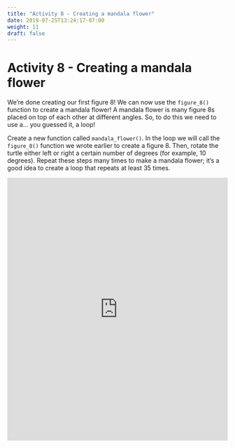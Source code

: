 ```yaml
---
title: "Activity 8 - Creating a mandala flower"
date: 2019-07-25T13:24:17-07:00
weight: 11
draft: false
---
```


# Activity 8 - Creating a mandala flower 

We’re done creating our first figure 8! We can now use the `figure_8()` function to create a mandala flower! A mandala flower is many figure 8s placed on top of each other at different angles. So, to do this we need to use a... you guessed it, a loop!

Create a new function called `mandala_flower()`. In the loop we will call the `figure_8()` function we wrote earlier to create a figure 8. Then, rotate the turtle either left or right a certain number of degrees (for example, 10 degrees). Repeat these steps many times to make a mandala flower; it’s a good idea to create a loop that repeats at least 35 times. 

<iframe height="600px" width="100%" src="https://repl.it/@nuevofoundation/PythonWithTurtleActivity8?lite=true" scrolling="no" frameborder="no" allowtransparency="true" allowfullscreen="true" sandbox="allow-forms allow-pointer-lock allow-popups allow-same-origin allow-scripts allow-modals"></iframe>
